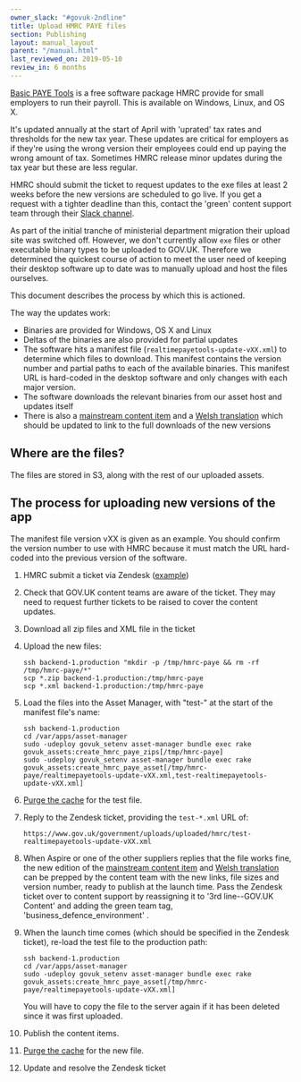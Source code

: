 ```yaml
---
owner_slack: "#govuk-2ndline"
title: Upload HMRC PAYE files
section: Publishing
layout: manual_layout
parent: "/manual.html"
last_reviewed_on: 2019-05-10
review_in: 6 months
---
```


[Basic PAYE Tools](https://www.gov.uk/basic-paye-tools) is a free software package HMRC provide for small employers to run their payroll. This is available on Windows, Linux, and OS X.

It's updated annually at the start of April with 'uprated' tax rates and thresholds for the new tax year. These updates are critical for employers as if they're using the wrong version their employees could end up paying the wrong amount of tax. Sometimes HMRC release minor updates during the tax year but these are less regular.

HMRC should submit the ticket to request updates to the exe files at least 2 weeks before the new versions are scheduled to go live. If you get a request with a tighter deadline than this, contact the 'green' content support team through their [Slack channel](https://gds.slack.com/messages/CADGKPQHJ/).

As part of the initial tranche of ministerial department migration their
upload site was switched off. However, we don't currently allow `exe`
files or other executable binary types to be uploaded to GOV.UK.
Therefore we determined the quickest course of action to meet the user
need of keeping their desktop software up to date was to manually upload
and host the files ourselves.

This document describes the process by which this is actioned.

The way the updates work:

-   Binaries are provided for Windows, OS X and Linux
-   Deltas of the binaries are also provided for partial updates
-   The software hits a manifest file
    (`realtimepayetools-update-vXX.xml`) to determine which files
    to download. This manifest contains the version number and partial
    paths to each of the available binaries. This manifest URL is
    hard-coded in the desktop software and only changes with each major version.
-   The software downloads the relevant binaries from our asset host and
    updates itself
-   There is also a [mainstream content
    item](https://www.gov.uk/basic-paye-tools) and a [Welsh
    translation](https://www.gov.uk/lawrlwytho-offer-twe-sylfaenol-cthem)
    which should be updated to link to the full downloads of the new versions

## Where are the files?

The files are stored in S3, along with the rest of our uploaded assets.

## The process for uploading new versions of the app

The manifest file version vXX is given as an example. You should confirm the
version number to use with HMRC because it must match the URL hard-coded into
the previous version of the software.

1.  HMRC submit a ticket via Zendesk
    ([example](https://govuk.zendesk.com/tickets/771694))
1.  Check that GOV.UK content teams are aware of the ticket.  They may
    need to request further tickets to be raised to cover the content updates.
1.  Download all zip files and XML file in the ticket
1.  Upload the new files:

        ssh backend-1.production "mkdir -p /tmp/hmrc-paye && rm -rf /tmp/hmrc-paye/*"
        scp *.zip backend-1.production:/tmp/hmrc-paye
        scp *.xml backend-1.production:/tmp/hmrc-paye

1.  Load the files into the Asset Manager, with "test-" at the start of the manifest file's name:

        ssh backend-1.production
        cd /var/apps/asset-manager
        sudo -udeploy govuk_setenv asset-manager bundle exec rake govuk_assets:create_hmrc_paye_zips[/tmp/hmrc-paye]
        sudo -udeploy govuk_setenv asset-manager bundle exec rake govuk_assets:create_hmrc_paye_asset[/tmp/hmrc-paye/realtimepayetools-update-vXX.xml,test-realtimepayetools-update-vXX.xml]

1.  [Purge the cache](https://docs.publishing.service.gov.uk/manual/purge-cache.html#assets) for the test file.

1.  Reply to the Zendesk ticket, providing the `test-*.xml` URL of:

        https://www.gov.uk/government/uploads/uploaded/hmrc/test-realtimepayetools-update-vXX.xml

1.  When Aspire or one of the other suppliers replies that the file
    works fine, the new edition of the [mainstream content
    item](https://www.gov.uk/basic-paye-tools) and [Welsh
    translation](https://www.gov.uk/lawrlwytho-offer-twe-sylfaenol-cthem)
    can be prepped by the content team with the new links, file sizes and version
    number, ready to publish at the launch time. Pass the Zendesk ticket over to content support by reassigning it to '3rd line--GOV.UK Content' and adding the green team tag, 'business_defence_environment' .

1.  When the launch time comes (which should be specified in the Zendesk
    ticket), re-load the test file to the production path:

        ssh backend-1.production
        cd /var/apps/asset-manager
        sudo -udeploy govuk_setenv asset-manager bundle exec rake govuk_assets:create_hmrc_paye_asset[/tmp/hmrc-paye/realtimepayetools-update-vXX.xml]

    You will have to copy the file to the server again if it has been deleted since it was first uploaded.

1. Publish the content items.

1. [Purge the cache](https://docs.publishing.service.gov.uk/manual/purge-cache.html#assets) for the new file.

1.  Update and resolve the Zendesk ticket
